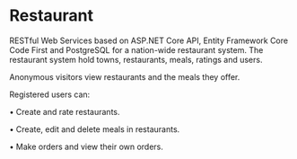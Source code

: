 # Restaurant
RESTful Web Services based on ASP.NET Core API, Entity Framework Core Code First and PostgreSQL for a nation-wide restaurant system. The restaurant system hold towns, restaurants, meals, ratings and users. 

Anonymous visitors view restaurants and the meals they offer.

Registered users can:

•	Create and rate restaurants.

•	Create, edit and delete meals in restaurants.

•	Make orders and view their own orders.
